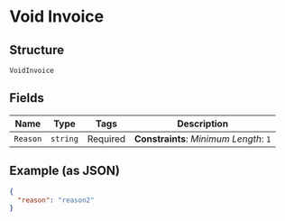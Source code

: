 
# Void Invoice

## Structure

`VoidInvoice`

## Fields

| Name | Type | Tags | Description |
|  --- | --- | --- | --- |
| `Reason` | `string` | Required | **Constraints**: *Minimum Length*: `1` |

## Example (as JSON)

```json
{
  "reason": "reason2"
}
```

